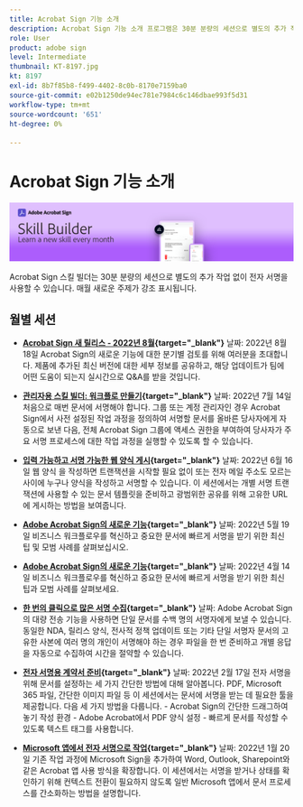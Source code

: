 ```yaml
---
title: Acrobat Sign 기능 소개
description: Acrobat Sign 기능 소개 프로그램은 30분 분량의 세션으로 별도의 추가 작업 없이 전자 서명을 효율적으로 사용할 수 있도록 설계되었습니다
role: User
product: adobe sign
level: Intermediate
thumbnail: KT-8197.jpg
kt: 8197
exl-id: 8b7f85b8-f499-4402-8c0b-8170e7159ba0
source-git-commit: e02b1250de94ec781e7984c6c146dbae993f5d31
workflow-type: tm+mt
source-wordcount: '651'
ht-degree: 0%

---
```


# Acrobat Sign 기능 소개

![스킬 빌더 배너](../assets/SB_Hero.png)

Acrobat Sign 스킬 빌더는 30분 분량의 세션으로 별도의 추가 작업 없이 전자 서명을 사용할 수 있습니다. 매월 새로운 주제가 강조 표시됩니다.

## 월별 세션

* **[Acrobat Sign 새 릴리스 - 2022년 8월](https://adobe-sign-skill-builder.joinus.adobeevents.com/attendease/networking/experience/06d8a836-4b51-426b-913e-189b23a82bd6/8b777e11-0e6d-45a8-b954-bbff5c887efc){target=&quot;_blank&quot;}**
날짜: 2022년 8월 18일 Acrobat Sign의 새로운 기능에 대한 분기별 검토를 위해 여러분을 초대합니다. 제품에 추가된 최신 버전에 대한 세부 정보를 공유하고, 해당 업데이트가 팀에 어떤 도움이 되는지 실시간으로 Q&amp;A를 받을 것입니다.

* **[관리자용 스킬 빌더: 워크플로 만들기](https://adobe-sign-skill-builder.joinus.adobeevents.com/attendease/networking/experience/83926d76-9959-4657-8b0c-f312835b46f6/aa1c9b21-1b16-4890-9c24-26dc630c4a95){target=&quot;_blank&quot;}**
날짜: 2022년 7월 14일 처음으로 매번 문서에 서명해야 합니다. 그룹 또는 계정 관리자인 경우 Acrobat Sign에서 사전 설정된 작업 과정을 정의하여 서명할 문서를 올바른 당사자에게 자동으로 보낸 다음, 전체 Acrobat Sign 그룹에 액세스 권한을 부여하여 당사자가 주요 서명 프로세스에 대한 작업 과정을 실행할 수 있도록 할 수 있습니다.

* **[입력 가능하고 서명 가능한 웹 양식 게시](https://adobe-sign-skill-builder.joinus.adobeevents.com/attendease/networking/experience/4499bc28-9f26-4b68-88a6-3815ebdff7cf/337fa9d6-c9d3-4bcc-b6d8-9c7580b9be40){target=&quot;_blank&quot;}**
날짜: 2022년 6월 16일 웹 양식 을 작성하면 트랜잭션을 시작할 필요 없이 또는 전자 메일 주소도 모르는 사이에 누구나 양식을 작성하고 서명할 수 있습니다. 이 세션에서는 개별 서명 트랜잭션에 사용할 수 있는 문서 템플릿을 준비하고 광범위한 공유를 위해 고유한 URL에 게시하는 방법을 보여줍니다.

* **[Adobe Acrobat Sign의 새로운 기능](https://adobe-sign-skill-builder.joinus.adobeevents.com/attendease/networking/experience/a51b7ffa-ccf1-41f7-a82c-27bf50d8eb5d/22ee6c72-b92e-43f8-9cc6-c177c9244fea){target=&quot;_blank&quot;}**
날짜: 2022년 5월 19일 비즈니스 워크플로우를 혁신하고 중요한 문서에 빠르게 서명을 받기 위한 최신 팁 및 모범 사례를 살펴보십시오.

* **[Adobe Acrobat Sign의 새로운 기능](https://adobe-sign-skill-builder.joinus.adobeevents.com/attendease/networking/experience/479894a1-131f-411d-b4c8-f699d72413bb/30619f65-b374-40db-85d1-0854dc48af0d){target=&quot;_blank&quot;}**
날짜: 2022년 4월 14일 비즈니스 워크플로우를 혁신하고 중요한 문서에 빠르게 서명을 받기 위한 최신 팁과 모범 사례를 살펴보세요.

* **[한 번의 클릭으로 많은 서명 수집](https://adobe-sign-skill-builder.joinus.adobeevents.com/attendease/networking/experience/44e4b483-7d05-44b3-b7e7-b265c9b84d07/2736bed0-b416-4578-ac3f-a57491f22c26){target=&quot;_blank&quot;}**
날짜: Adobe Acrobat Sign의 대량 전송 기능을 사용하면 단일 문서를 수백 명의 서명자에게 보낼 수 있습니다. 동일한 NDA, 릴리스 양식, 전사적 정책 업데이트 또는 기타 단일 서명자 문서의 고유한 사본에 여러 명의 개인이 서명해야 하는 경우 파일을 한 번 준비하고 개별 응답을 자동으로 수집하여 시간을 절약할 수 있습니다.

* **[전자 서명용 계약서 준비](https://adobe-sign-skill-builder.joinus.adobeevents.com/attendease/networking/experience/9024b058-ade1-420f-87f0-68bd5f6d527a/cf8b172f-b9df-41ef-bfce-e6d4b0c3ddf4){target=&quot;_blank&quot;}**
날짜: 2022년 2월 17일 전자 서명을 위해 문서를 설정하는 세 가지 간단한 방법에 대해 알아봅니다. PDF, Microsoft 365 파일, 간단한 이미지 파일 등 이 세션에서는 문서에 서명을 받는 데 필요한 툴을 제공합니다. 다음 세 가지 방법을 다룹니다. - Acrobat Sign의 간단한 드래그하여 놓기 작성 환경 - Adobe Acrobat에서 PDF 양식 설정 - 빠르게 문서를 작성할 수 있도록 텍스트 태그를 사용합니다.

* **[Microsoft 앱에서 전자 서명으로 작업](https://adobe-sign-skill-builder.joinus.adobeevents.com/attendease/networking/experience/2dcd80a6-6335-4756-bbc8-3505fe99594b/866c4314-dc74-473b-9859-828801814e13){target=&quot;_blank&quot;}**
날짜: 2022년 1월 20일 기존 작업 과정에 Microsoft Sign을 추가하여 Word, Outlook, Sharepoint와 같은 Acrobat 앱 사용 방식을 확장합니다. 이 세션에서는 서명을 받거나 상태를 확인하기 위해 컨텍스트 전환이 필요하지 않도록 일반 Microsoft 앱에서 문서 프로세스를 간소화하는 방법을 설명합니다.

